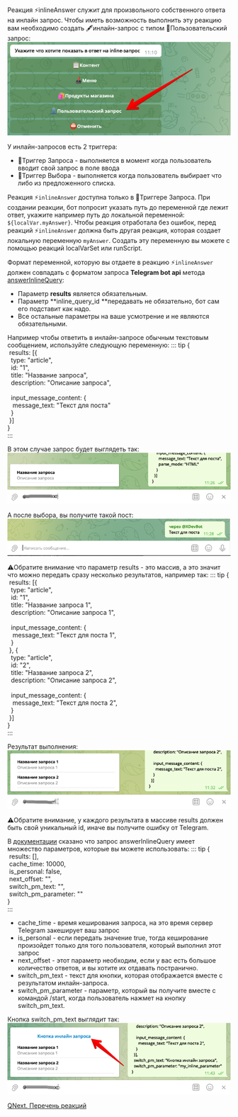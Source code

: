 
Реакция ⚡️inlineAnswer служит для произвольного собственного ответа на инлайн запрос. Чтобы иметь возможность выполнить эту реакцию вам необходимо создать 🖋инлайн-запрос с типом 👤Пользовательский запрос:
![](./1.png)

У инлайн-запросов есть 2 триггера:
* 🔗Триггер Запроса - выполняется в момент когда пользователь вводит свой запрос в поле ввода
* 🔗Триггер Выбора - выполняется когда пользователь выбирает что либо из предложенного списка.

Реакция ⚡️`inlineAnswer` доступна только в 🔗Триггере Запроса. При создании реакции, бот попросит указать путь до переменной где лежит ответ, укажите например путь до локальной переменной: `${localVar.myAnswer}`. Чтобы реакция отработала без ошибок, перед реакций ⚡️`inlineAnswer` должна быть другая реакция, которая создает локальную переменную `myAnswer`. Создать эту переменную вы можете с помощью реакций localVarSet или runScript. 

Формат переменной, которую вы отдаете в реакцию ⚡️`inlineAnswer` должен совпадать с форматом запроса **Telegram bot api** метода [answerInlineQuery](https://core.telegram.org/bots/api#answerinlinequery):
* Параметр **results** является обязательным.
* Параметр **inline_query_id **передавать не обязательно, бот сам его подставит как надо.
* Все остальные параметры на ваше усмотрение и не являются обязательными.

Например чтобы ответить в инлайн-запросе обычным текстовым сообщением, используйте следующую переменную:
::: tip
{<br> results: [{<br>  type: "article",<br>  id: "1",<br>  title: "Название запроса",<br>  description: "Описание запроса",<br><br>  input_message_content: {<br>   message_text: "Текст для поста"<br>  }<br> }]<br>}<br>
:::

В этом случае запрос будет выглядеть так:
![](./2.png)

А после выбора, вы получите такой пост:
![](./3.png)

⚠️Обратите внимание что параметр results - это массив, а это значит что можно передать сразу несколько результатов, например так:
::: tip
{<br> results: [{<br>  type: "article",<br>  id: "1",<br>  title: "Название запроса 1",<br>  description: "Описание запроса 1",<br><br>  input_message_content: {<br>   message_text: "Текст для поста 1",<br>  }<br> }, {<br>  type: "article",<br>  id: "2",<br>  title: "Название запроса 2",<br>  description: "Описание запроса 2",<br><br>  input_message_content: {<br>   message_text: "Текст для поста 2",<br>  }<br> }]<br>}<br>
:::

Результат выполнения:
![](./4.png)

⚠️Обратите внимание, у каждого результата в массиве results должен быть свой уникальный id, иначе вы получите ошибку от Telegram.

В [документации](https://core.telegram.org/bots/api#answerinlinequery) сказано что запрос answerInlineQuery имеет множество параметров, которые вы можете использовать:
::: tip
{<br> results: [],<br> cache_time: 10000,<br> is_personal: false,<br> next_offset: "",<br> switch_pm_text: "",<br> switch_pm_parameter: ""<br>}<br>
:::
* cache_time - время кеширования запроса, на это время сервер Telegram закеширует ваш запрос
* is_personal - если передать значение true, тогда кеширование произойдет только для того пользователя, который выполнил этот запрос
* next_offset - этот параметр необходим, если у вас есть большое количество ответов, и вы хотите их отдавать постранично.
* switch_pm_text - текст для кнопки, которая отображается вместе с результатом инлайн-запроса.
* switch_pm_parameter - параметр, который вы получите вместе с командой /start, когда пользователь нажмет на кнопку switch_pm_text.

Кнопка switch_pm_text выглядит так:
![](./5.png)





[QNext. Перечень реакций](/docs-test/ph/QNext-admin-reaction-about-05-01)